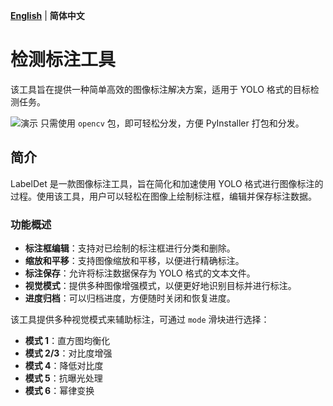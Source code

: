 [**English**](readme.md) | **简体中文**

# 检测标注工具

该工具旨在提供一种简单高效的图像标注解决方案，适用于 YOLO 格式的目标检测任务。

![演示](./data/zidane.png)
只需使用 `opencv` 包，即可轻松分发，方便 PyInstaller 打包和分发。

## 简介

LabelDet 是一款图像标注工具，旨在简化和加速使用 YOLO 格式进行图像标注的过程。使用该工具，用户可以轻松在图像上绘制标注框，编辑并保存标注数据。

### 功能概述

- **标注框编辑**：支持对已绘制的标注框进行分类和删除。
- **缩放和平移**：支持图像缩放和平移，以便进行精确标注。
- **标注保存**：允许将标注数据保存为 YOLO 格式的文本文件。
- **视觉模式**：提供多种图像增强模式，以便更好地识别目标并进行标注。
- **进度归档**：可以归档进度，方便随时关闭和恢复进度。

该工具提供多种视觉模式来辅助标注，可通过 `mode` 滑块进行选择：

- **模式 1**：直方图均衡化
- **模式 2/3**：对比度增强
- **模式 4**：降低对比度
- **模式 5**：抗曝光处理
- **模式 6**：幂律变换
